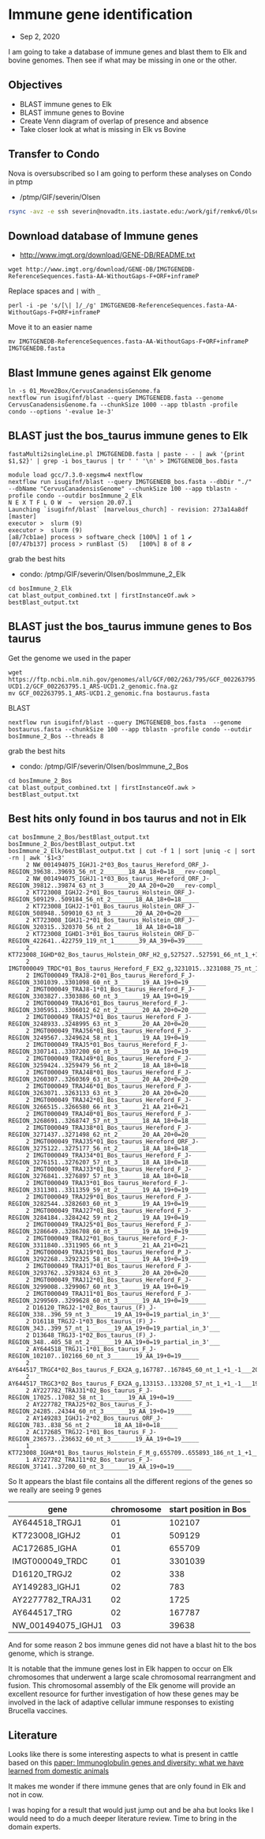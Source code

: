 # Immune gene identification

* Sep 2, 2020

I am going to take a database of immune genes and blast them to Elk and bovine genomes. Then see if what may be missing in one or the other.

## Objectives

* BLAST immune genes to Elk
* BLAST immune genes to Bovine
* Create Venn diagram of overlap of presence and absence
* Take closer look at what is missing in Elk vs Bovine

## Transfer to Condo

Nova is oversubscribed so I am going to perform these analyses on Condo in ptmp

* /ptmp/GIF/severin/Olsen

```bash
rsync -avz -e ssh severin@novadtn.its.iastate.edu:/work/gif/remkv6/Olsen/Elk/08_RenameAgain/01_Move2Box .
```

## Download database of Immune genes

* http://www.imgt.org/download/GENE-DB/README.txt

```
wget http://www.imgt.org/download/GENE-DB/IMGTGENEDB-ReferenceSequences.fasta-AA-WithoutGaps-F+ORF+inframeP
```

Replace spaces and `|` with `_`

```
perl -i -pe 's/[\| ]/_/g' IMGTGENEDB-ReferenceSequences.fasta-AA-WithoutGaps-F+ORF+inframeP
```

Move it to an easier name

```
mv IMGTGENEDB-ReferenceSequences.fasta-AA-WithoutGaps-F+ORF+inframeP IMGTGENEDB.fasta
```

## Blast Immune genes against Elk genome

```
ln -s 01_Move2Box/CervusCanadensisGenome.fa
nextflow run isugifnf/blast --query IMGTGENEDB.fasta --genome CervusCanadensisGenome.fa --chunkSize 1000 --app tblastn -profile condo --options '-evalue 1e-3'
```

## BLAST just the bos_taurus immune genes to Elk

```
fastaMulti2singleLine.pl IMGTGENEDB.fasta | paste - - | awk '{print $1,$2}' | grep -i bos_taurus | tr ' ' '\n' > IMGTGENEDB_bos.fasta
```

```
module load gcc/7.3.0-xegsmw4 nextflow
nextflow run isugifnf/blast --query IMGTGENEDB_bos.fasta --dbDir "./" --dbName "CervusCanadensisGenome" --chunkSize 100 --app tblastn -profile condo --outdir bosImmune_2_Elk
N E X T F L O W  ~  version 20.07.1
Launching `isugifnf/blast` [marvelous_church] - revision: 273a14a8df [master]
executor >  slurm (9)
executor >  slurm (9)
[a8/7cb1ae] process > software_check [100%] 1 of 1 ✔
[07/47b137] process > runBlast (5)   [100%] 8 of 8 ✔
```

grab the best hits

* condo: /ptmp/GIF/severin/Olsen/bosImmune_2_Elk

```
cd bosImmune_2_Elk
cat blast_output_combined.txt | firstInstanceOf.awk > bestBlast_output.txt
```

## BLAST just the bos_taurus immune genes to Bos taurus

Get the genome we used in the paper

```
wget https://ftp.ncbi.nlm.nih.gov/genomes/all/GCF/002/263/795/GCF_002263795.1_ARS-UCD1.2/GCF_002263795.1_ARS-UCD1.2_genomic.fna.gz
mv GCF_002263795.1_ARS-UCD1.2_genomic.fna bostaurus.fasta
```

BLAST

```
nextflow run isugifnf/blast --query IMGTGENEDB_bos.fasta  --genome bostaurus.fasta --chunkSize 100 --app tblastn -profile condo --outdir bosImmune_2_Bos --threads 8
```

grab the best hits

* condo: /ptmp/GIF/severin/Olsen/bosImmune_2_Bos

```
cd bosImmune_2_Bos
cat blast_output_combined.txt | firstInstanceOf.awk > bestBlast_output.txt
```

## Best hits only found in bos taurus and not in Elk

```
cat bosImmune_2_Bos/bestBlast_output.txt  bosImmune_2_Bos/bestBlast_output.txt bosImmune_2_Elk/bestBlast_output.txt | cut -f 1 | sort |uniq -c | sort -rn | awk '$1<3'
     2 NW_001494075_IGHJ1-2*03_Bos_taurus_Hereford_ORF_J-REGION_39638..39693_56_nt_2_______18_AA_18+0=18___rev-compl_
     2 NW_001494075_IGHJ1-1*03_Bos_taurus_Hereford_ORF_J-REGION_39812..39874_63_nt_3_______20_AA_20+0=20___rev-compl_
     2 KT723008_IGHJ2-2*01_Bos_taurus_Holstein_ORF_J-REGION_509129..509184_56_nt_2_______18_AA_18+0=18_____
     2 KT723008_IGHJ2-1*01_Bos_taurus_Holstein_ORF_J-REGION_508948..509010_63_nt_3_______20_AA_20+0=20_____
     2 KT723008_IGHJ1-2*01_Bos_taurus_Holstein_ORF_J-REGION_320315..320370_56_nt_2_______18_AA_18+0=18_____
     2 KT723008_IGHD1-3*01_Bos_taurus_Holstein_ORF_D-REGION_422641..422759_119_nt_1_______39_AA_39+0=39_____
     2 KT723008_IGHD*02_Bos_taurus_Holstein_ORF_H2_g,527527..527591_66_nt_1_+1_-1___22_AA_22+0=22_____
     2 IMGT000049_TRDC*01_Bos_taurus_Hereford_F_EX2_g,3231015..3231088_75_nt_1_+1_-1___25_AA_25+0=25_____
     2 IMGT000049_TRAJ8-2*01_Bos_taurus_Hereford_F_J-REGION_3301039..3301098_60_nt_3_______19_AA_19+0=19_____
     2 IMGT000049_TRAJ8-1*01_Bos_taurus_Hereford_F_J-REGION_3303827..3303886_60_nt_3_______19_AA_19+0=19_____
     2 IMGT000049_TRAJ6*01_Bos_taurus_Hereford_F_J-REGION_3305951..3306012_62_nt_2_______20_AA_20+0=20_____
     2 IMGT000049_TRAJ57*01_Bos_taurus_Hereford_F_J-REGION_3248933..3248995_63_nt_3_______20_AA_20+0=20_____
     2 IMGT000049_TRAJ56*01_Bos_taurus_Hereford_F_J-REGION_3249567..3249624_58_nt_1_______19_AA_19+0=19_____
     2 IMGT000049_TRAJ5*01_Bos_taurus_Hereford_F_J-REGION_3307141..3307200_60_nt_3_______19_AA_19+0=19_____
     2 IMGT000049_TRAJ49*01_Bos_taurus_Hereford_F_J-REGION_3259424..3259479_56_nt_2_______18_AA_18+0=18_____
     2 IMGT000049_TRAJ48*01_Bos_taurus_Hereford_F_J-REGION_3260307..3260369_63_nt_3_______20_AA_20+0=20_____
     2 IMGT000049_TRAJ46*01_Bos_taurus_Hereford_F_J-REGION_3263071..3263133_63_nt_3_______20_AA_20+0=20_____
     2 IMGT000049_TRAJ42*01_Bos_taurus_Hereford_F_J-REGION_3266515..3266580_66_nt_3_______21_AA_21+0=21_____
     2 IMGT000049_TRAJ40*01_Bos_taurus_Hereford_F_J-REGION_3268691..3268747_57_nt_3_______18_AA_18+0=18_____
     2 IMGT000049_TRAJ38*01_Bos_taurus_Hereford_F_J-REGION_3271437..3271498_62_nt_2_______20_AA_20+0=20_____
     2 IMGT000049_TRAJ35*01_Bos_taurus_Hereford_ORF_J-REGION_3275122..3275177_56_nt_2_______18_AA_18+0=18_____
     2 IMGT000049_TRAJ34*01_Bos_taurus_Hereford_F_J-REGION_3276151..3276207_57_nt_3_______18_AA_18+0=18_____
     2 IMGT000049_TRAJ33*01_Bos_taurus_Hereford_F_J-REGION_3276841..3276897_57_nt_3_______18_AA_18+0=18_____
     2 IMGT000049_TRAJ3*01_Bos_taurus_Hereford_F_J-REGION_3311301..3311359_59_nt_2_______19_AA_19+0=19_____
     2 IMGT000049_TRAJ29*01_Bos_taurus_Hereford_F_J-REGION_3282544..3282603_60_nt_3_______19_AA_19+0=19_____
     2 IMGT000049_TRAJ27*01_Bos_taurus_Hereford_F_J-REGION_3284184..3284242_59_nt_2_______19_AA_19+0=19_____
     2 IMGT000049_TRAJ25*01_Bos_taurus_Hereford_F_J-REGION_3286649..3286708_60_nt_3_______19_AA_19+0=19_____
     2 IMGT000049_TRAJ2*01_Bos_taurus_Hereford_F_J-REGION_3311840..3311905_66_nt_3_______21_AA_21+0=21_____
     2 IMGT000049_TRAJ19*01_Bos_taurus_Hereford_P_J-REGION_3292268..3292325_58_nt_1_______19_AA_19+0=19_____
     2 IMGT000049_TRAJ17*01_Bos_taurus_Hereford_F_J-REGION_3293762..3293824_63_nt_3_______20_AA_20+0=20_____
     2 IMGT000049_TRAJ12*01_Bos_taurus_Hereford_F_J-REGION_3299008..3299067_60_nt_3_______19_AA_19+0=19_____
     2 IMGT000049_TRAJ11*01_Bos_taurus_Hereford_F_J-REGION_3299569..3299628_60_nt_3_______19_AA_19+0=19_____
     2 D16120_TRGJ2-1*02_Bos_taurus_(F)_J-REGION_338..396_59_nt_3_______19_AA_19+0=19_partial_in_3'___
     2 D16118_TRGJ2-1*03_Bos_taurus_(F)_J-REGION_343..399_57_nt_1_______19_AA_19+0=19_partial_in_3'___
     2 D13648_TRGJ3-1*02_Bos_taurus_(F)_J-REGION_348..405_58_nt_2_______19_AA_19+0=19_partial_in_3'___
     2 AY644518_TRGJ1-1*01_Bos_taurus_F_J-REGION_102107..102166_60_nt_3_______19_AA_19+0=19_____
     2 AY644517_TRGC4*02_Bos_taurus_F_EX2A_g,167787..167845_60_nt_1_+1_-1___20_AA_20+0=20_____
     2 AY644517_TRGC3*02_Bos_taurus_F_EX2A_g,133153..133208_57_nt_1_+1_-1___19_AA_19+0=19_____
     2 AY227782_TRAJ31*02_Bos_taurus_F_J-REGION_17025..17082_58_nt_1_______19_AA_19+0=19_____
     2 AY227782_TRAJ25*02_Bos_taurus_F_J-REGION_24285..24344_60_nt_3_______19_AA_19+0=19_____
     2 AY149283_IGHJ1-2*02_Bos_taurus_ORF_J-REGION_783..838_56_nt_2_______18_AA_18+0=18_____
     2 AC172685_TRGJ2-1*01_Bos_taurus_F_J-REGION_236573..236632_60_nt_3_______19_AA_19+0=19_____
     1 KT723008_IGHA*01_Bos_taurus_Holstein_F_M_g,655709..655893_186_nt_1_+1_____62_AA_62+0=62_____
     1 AY227782_TRAJ11*02_Bos_taurus_F_J-REGION_37141..37200_60_nt_3_______19_AA_19+0=19_____
```


So It appears the blast file contains all the different regions of the genes so we really are seeing 9 genes

| gene | chromosome | start position in Bos|
| -- | -- | --|
|AY644518_TRGJ1| 01| 102107 |
|KT723008_IGHJ2|01| 509129 |
|AC172685_IGHA| 01| 655709|
|IMGT000049_TRDC|01| 3301039|
|D16120_TRGJ2|02| 338 |
|AY149283_IGHJ1| 02 | 783 |
|AY2277782_TRAJ31| 02| 1725 |
|AY644517_TRG| 02 |167787 |
|NW_001494075_IGHJ1|03| 39638 |


And for some reason 2 bos immune genes did not have a blast hit to the bos genome, which is strange.  

It is notable that the immune genes lost in Elk happen to occur on Elk chromosomes that underwent a large scale chromosomal rearrangment and fusion. This chromosomal assembly of the Elk genome will provide an excellent resource for further investigation of how these genes may be involved in the lack of adaptive cellular immune responses to existing Brucella vaccines.                              

## Literature

Looks like there is some interesting aspects to what is present in cattle based on this [paper: Immunoglobulin genes and diversity: what we have learned from domestic animals](https://jasbsci.biomedcentral.com/articles/10.1186/2049-1891-3-18 )

It makes me wonder if there immune genes that are only found in Elk and not in cow.

I was hoping for a result that would just jump out and be aha but looks like I would need to do a much deeper literature review.  Time to bring in the domain experts.
